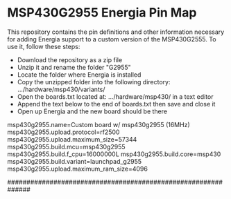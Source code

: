 # MSP430G2955 Energia Pin Map

This repository contains the pin definitions and other information necessary for adding Energia support to a custom version of the MSP430G2555. To use it, follow these steps:
* Download the repository as a zip file
* Unzip it and rename the folder "G2955"
* Locate the folder where Energia is installed
* Copy the unzipped folder into the following directory: .../hardware/msp430/variants/
* Open the boards.txt located at: .../hardware/msp430/ in a text editor
* Append the text below to the end of boards.txt then save and close it
* Open up Energia and the new board should be there


msp430g2955.name=Custom board w/ msp430g2955 (16MHz)
msp430g2955.upload.protocol=rf2500
msp430g2955.upload.maximum_size=57344
msp430g2955.build.mcu=msp430g2955
msp430g2955.build.f_cpu=16000000L
msp430g2955.build.core=msp430
msp430g2955.build.variant=launchpad_g2955
msp430g2955.upload.maximum_ram_size=4096

##############################################################


